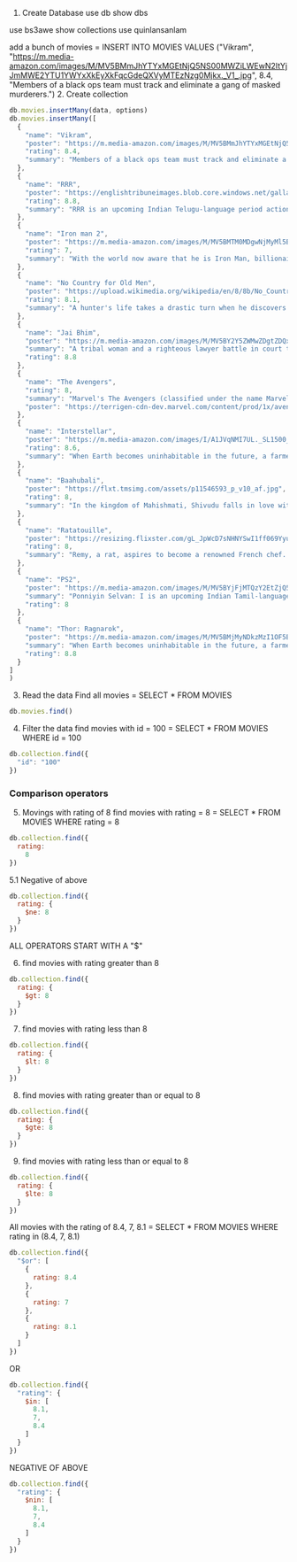 
1. Create Database
use db
show dbs

use bs3awe
show collections
use quinlansanlam 

add a bunch of movies = INSERT INTO MOVIES VALUES ("Vikram", "https://m.media-amazon.com/images/M/MV5BMmJhYTYxMGEtNjQ5NS00MWZiLWEwN2ItYjJmMWE2YTU1YWYxXkEyXkFqcGdeQXVyMTEzNzg0Mjkx._V1_.jpg", 8.4, "Members of a black ops team must track and eliminate a gang of masked murderers.")
2. Create collection 
```js
db.movies.insertMany(data, options)
db.movies.insertMany([
  {
    "name": "Vikram",
    "poster": "https://m.media-amazon.com/images/M/MV5BMmJhYTYxMGEtNjQ5NS00MWZiLWEwN2ItYjJmMWE2YTU1YWYxXkEyXkFqcGdeQXVyMTEzNzg0Mjkx._V1_.jpg",
    "rating": 8.4,
    "summary": "Members of a black ops team must track and eliminate a gang of masked murderers."
  },
  {
    "name": "RRR",
    "poster": "https://englishtribuneimages.blob.core.windows.net/gallary-content/2021/6/Desk/2021_6$largeimg_977224513.JPG",
    "rating": 8.8,
    "summary": "RRR is an upcoming Indian Telugu-language period action drama film directed by S. S. Rajamouli, and produced by D. V. V. Danayya of DVV Entertainments."
  },
  {
    "name": "Iron man 2",
    "poster": "https://m.media-amazon.com/images/M/MV5BMTM0MDgwNjMyMl5BMl5BanBnXkFtZTcwNTg3NzAzMw@@._V1_FMjpg_UX1000_.jpg",
    "rating": 7,
    "summary": "With the world now aware that he is Iron Man, billionaire inventor Tony Stark (Robert Downey Jr.) faces pressure from all sides to share his technology with the military. He is reluctant to divulge the secrets of his armored suit, fearing the information will fall into the wrong hands. With Pepper Potts (Gwyneth Paltrow) and Rhodes (Don Cheadle) by his side, Tony must forge new alliances and confront a powerful new enemy."
  },
  {
    "name": "No Country for Old Men",
    "poster": "https://upload.wikimedia.org/wikipedia/en/8/8b/No_Country_for_Old_Men_poster.jpg",
    "rating": 8.1,
    "summary": "A hunter's life takes a drastic turn when he discovers two million dollars while strolling through the aftermath of a drug deal. He is then pursued by a psychopathic killer who wants the money."
  },
  {
    "name": "Jai Bhim",
    "poster": "https://m.media-amazon.com/images/M/MV5BY2Y5ZWMwZDgtZDQxYy00Mjk0LThhY2YtMmU1MTRmMjVhMjRiXkEyXkFqcGdeQXVyMTI1NDEyNTM5._V1_FMjpg_UX1000_.jpg",
    "summary": "A tribal woman and a righteous lawyer battle in court to unravel the mystery around the disappearance of her husband, who was picked up the police on a false case",
    "rating": 8.8
  },
  {
    "name": "The Avengers",
    "rating": 8,
    "summary": "Marvel's The Avengers (classified under the name Marvel Avengers\n Assemble in the United Kingdom and Ireland), or simply The Avengers, is\n a 2012 American superhero film based on the Marvel Comics superhero team\n of the same name.",
    "poster": "https://terrigen-cdn-dev.marvel.com/content/prod/1x/avengersendgame_lob_crd_05.jpg"
  },
  {
    "name": "Interstellar",
    "poster": "https://m.media-amazon.com/images/I/A1JVqNMI7UL._SL1500_.jpg",
    "rating": 8.6,
    "summary": "When Earth becomes uninhabitable in the future, a farmer and ex-NASA\n pilot, Joseph Cooper, is tasked to pilot a spacecraft, along with a team\n of researchers, to find a new planet for humans."
  },
  {
    "name": "Baahubali",
    "poster": "https://flxt.tmsimg.com/assets/p11546593_p_v10_af.jpg",
    "rating": 8,
    "summary": "In the kingdom of Mahishmati, Shivudu falls in love with a young warrior woman. While trying to woo her, he learns about the conflict-ridden past of his family and his true legacy."
  },
  {
    "name": "Ratatouille",
    "poster": "https://resizing.flixster.com/gL_JpWcD7sNHNYSwI1ff069Yyug=/ems.ZW1zLXByZC1hc3NldHMvbW92aWVzLzc4ZmJhZjZiLTEzNWMtNDIwOC1hYzU1LTgwZjE3ZjQzNTdiNy5qcGc=",
    "rating": 8,
    "summary": "Remy, a rat, aspires to become a renowned French chef. However, he fails to realise that people despise rodents and will never enjoy a meal cooked by him."
  },
  {
    "name": "PS2",
    "poster": "https://m.media-amazon.com/images/M/MV5BYjFjMTQzY2EtZjQ5MC00NGUyLWJiYWMtZDI3MTQ1MGU4OGY2XkEyXkFqcGdeQXVyNDExMjcyMzA@._V1_.jpg",
    "summary": "Ponniyin Selvan: I is an upcoming Indian Tamil-language epic period action film directed by Mani Ratnam, who co-wrote it with Elango Kumaravel and B. Jeyamohan",
    "rating": 8
  },
  {
    "name": "Thor: Ragnarok",
    "poster": "https://m.media-amazon.com/images/M/MV5BMjMyNDkzMzI1OF5BMl5BanBnXkFtZTgwODcxODg5MjI@._V1_.jpg",
    "summary": "When Earth becomes uninhabitable in the future, a farmer and ex-NASA\\n pilot, Joseph Cooper, is tasked to pilot a spacecraft, along with a team\\n of researchers, to find a new planet for humans.",
    "rating": 8.8
  }
]
)
```
3. Read the data
Find all movies = SELECT * FROM MOVIES
```js
db.movies.find()
```

4. Filter the data
find movies with id = 100 = SELECT * FROM MOVIES WHERE id = 100
```js
db.collection.find({
  "id": "100"
})
```
### Comparison operators
5. Movings with rating of 8
find movies with rating = 8 = SELECT * FROM MOVIES WHERE rating = 8
```js
db.collection.find({
  rating: 
    8
})
```
5.1 Negative of above 
```js
db.collection.find({
  rating: {
    $ne: 8
  }
})
```

ALL OPERATORS START WITH A "$"

6. find movies with rating greater than 8
```js
db.collection.find({
  rating: {
    $gt: 8
  }
})
```

7. find movies with rating less than 8
```js
db.collection.find({
  rating: {
    $lt: 8
  }
})
```

8. find movies with rating greater than or equal to 8
```js
db.collection.find({
  rating: {
    $gte: 8
  }
})
```

9. find movies with rating less than or equal to 8
```js
db.collection.find({
  rating: {
    $lte: 8
  }
})
```

All movies with the rating of 8.4, 7, 8.1 = SELECT * FROM MOVIES WHERE rating in (8.4, 7, 8.1)
```js
db.collection.find({
  "$or": [
    {
      rating: 8.4
    },
    {
      rating: 7
    },
    {
      rating: 8.1
    }
  ]
})
```
OR

```js
db.collection.find({
  "rating": {
    $in: [
      8.1,
      7,
      8.4
    ]
  }
})
```
NEGATIVE OF ABOVE
```js
db.collection.find({
  "rating": {
    $nin: [
      8.1,
      7,
      8.4
    ]
  }
})
```
